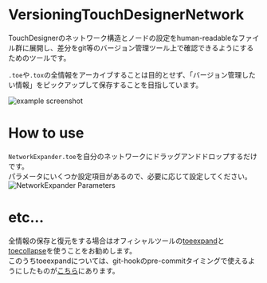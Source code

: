 # VersioningTouchDesignerNetwork

TouchDesignerのネットワーク構造とノードの設定をhuman-readableなファイル群に展開し、差分をgit等のバージョン管理ツール上で確認できるようにするためのツールです。

`.toe`や`.tox`の全情報をアーカイブすることは目的とせず、「バージョン管理したい情報」をピックアップして保存することを目指しています。

![example screenshot](https://user-images.githubusercontent.com/1306139/99188335-cba77f00-279e-11eb-92a7-3d5970af2016.png)

# How to use

`NetworkExpander.toe`を自分のネットワークにドラッグアンドドロップするだけです。  
パラメータにいくつか設定項目があるので、必要に応じて設定してください。  
![NetworkExpander Parameters](https://user-images.githubusercontent.com/1306139/100049355-77fdfb00-2e5a-11eb-915d-20120bdb9c66.png)

# etc...

全情報の保存と復元をする場合はオフィシャルツールの[toeexpand](https://docs.derivative.ca/Toeexpand)と[toecollapse](https://docs.derivative.ca/Toecollapse)を使うことをお勧めします。  
このうちtoeexpandについては、git-hookのpre-commitタイミングで使えるようにしたものが[こちら](https://github.com/nariakiiwatani/toeexpand-git-pre-commit)にあります。  
